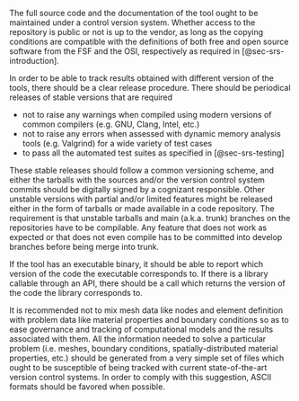 

The full source code and the documentation of the tool ought to be maintained under a control version system. Whether access to the repository is public or not is up to the vendor, as long as the copying conditions are compatible with the definitions of both free and open source software from the FSF and the OSI, respectively as required in [@sec-srs-introduction].

In order to be able to track results obtained with different version of the tools, there should be a clear release procedure. There should be periodical releases of stable versions that are required

 * not to raise any warnings when compiled using modern versions of common compilers (e.g. GNU, Clang, Intel, etc.)
 * not to raise any errors when assessed with dynamic memory analysis tools (e.g. Valgrind) for a wide variety of test cases
 * to pass all the automated test suites as specified in [@sec-srs-testing]

These stable releases should follow a common versioning scheme, and either the tarballs with the sources and/or the version control system commits should be digitally signed by a cognizant responsible. Other unstable versions with partial and/or limited features might be released either in the form of tarballs or made available in a code repository. The requirement is that unstable tarballs and main (a.k.a. trunk) branches on the repositories have to be compilable. Any feature that does not work as expected or that does not even compile has to be committed into develop branches before being merge into trunk.

If the tool has an executable binary, it should be able to report which version of the code the executable corresponds to. If there is a library callable through an API, there should be a call which returns the version of the code the library corresponds to.

It is recommended not to mix mesh data like nodes and element definition with problem data like material properties and boundary conditions so as to ease governance and tracking of computational models and the results associated with them.
All the information needed to solve a particular problem (i.e. meshes, boundary conditions, spatially-distributed material properties, etc.) should be  generated from a very simple set of files which ought to be susceptible of being tracked with current state-of-the-art version control systems. In order to comply with this suggestion, ASCII formats should be favored when possible.

